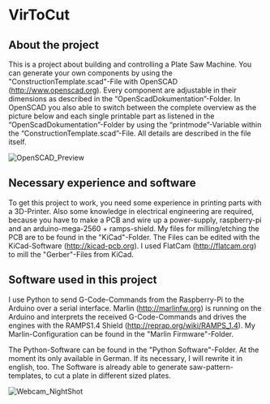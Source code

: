 # VirToCut
## About the project
This is a project about building and controlling a Plate Saw Machine. You can generate your own components by using the "ConstructionTemplate.scad"-File with OpenSCAD (http://www.openscad.org). Every component are adjustable in their dimensions as described in the “OpenScadDokumentation”-Folder. In OpenSCAD you also able to switch between the complete overview as the picture below and each single printable part as listened in the “OpenScadDokumentation”-Folder by using the “printmode”-Variable within the “ConstructionTemplate.scad”-File. All details are described in the file itself. 

![OpenSCAD_Preview](https://github.com/VirToReal/VirToCut/blob/master/PlateSawMachine_Transp.png)

## Necessary experience and software
To get this project to work, you need some experience in printing parts with a 3D-Printer. Also some knowledge in electrical engineering are required, because you have to make a PCB and wire up a power-supply, raspberry-pi and an arduino-mega-2560 + ramps-shield. My files for milling/etching the PCB are to be found in the "KiCad"-Folder. The Files can be edited with the KiCad-Software (http://kicad-pcb.org). I used FlatCam (http://flatcam.org) to mill the "Gerber"-Files from KiCad.

## Software used in this project
I use Python to send G-Code-Commands from the Raspberry-Pi to the Arduino over a serial interface. Marlin (http://marlinfw.org) is running on the Arduino and interprets the received G-Code-Commands and drives the engines with the RAMPS1.4 Shield (http://reprap.org/wiki/RAMPS_1.4). My Marlin-Configuration can be found in the "Marlin Firmware"-Folder. 

The Python-Software can be found in the "Python Software"-Folder. At the moment its only available in German. If its necessary, I will rewrite it in english, too. The Software is already able to generate saw-pattern-templates, to cut a plate in different sized plates.

![Webcam_NightShot](https://github.com/VirToReal/VirToCut/blob/master/WebCam_Nightshot.png)
